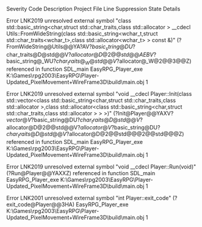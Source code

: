 Severity	Code	Description	Project	File	Line	Suppression State	Details

Error	LNK2019	unresolved external symbol "class std::basic_string<char,struct std::char_traits<char>,class std::allocator<char> > __cdecl Utils::FromWideString(class std::basic_string<wchar_t,struct std::char_traits<wchar_t>,class std::allocator<wchar_t> > const &)" (?FromWideString@Utils@@YA?AV?$basic_string@DU?$char_traits@D@std@@V?$allocator@D@2@@std@@AEBV?$basic_string@_WU?$char_traits@_W@std@@V?$allocator@_W@2@@3@@Z) referenced in function SDL_main	EasyRPG_Player_exe	K:\Games\rpg2003\EasyRPG\Player-Updated_PixelMovement+WireFrame3D\build\main.obj	1		

Error	LNK2019	unresolved external symbol "void __cdecl Player::Init(class std::vector<class std::basic_string<char,struct std::char_traits<char>,class std::allocator<char> >,class std::allocator<class std::basic_string<char,struct std::char_traits<char>,class std::allocator<char> > > >)" (?Init@Player@@YAXV?$vector@V?$basic_string@DU?$char_traits@D@std@@V?$allocator@D@2@@std@@V?$allocator@V?$basic_string@DU?$char_traits@D@std@@V?$allocator@D@2@@std@@@2@@std@@@Z) referenced in function SDL_main	EasyRPG_Player_exe	K:\Games\rpg2003\EasyRPG\Player-Updated_PixelMovement+WireFrame3D\build\main.obj	1		

Error	LNK2019	unresolved external symbol "void __cdecl Player::Run(void)" (?Run@Player@@YAXXZ) referenced in function SDL_main	EasyRPG_Player_exe	K:\Games\rpg2003\EasyRPG\Player-Updated_PixelMovement+WireFrame3D\build\main.obj	1		

Error	LNK2001	unresolved external symbol "int Player::exit_code" (?exit_code@Player@@3HA)	EasyRPG_Player_exe	K:\Games\rpg2003\EasyRPG\Player-Updated_PixelMovement+WireFrame3D\build\main.obj	1		
